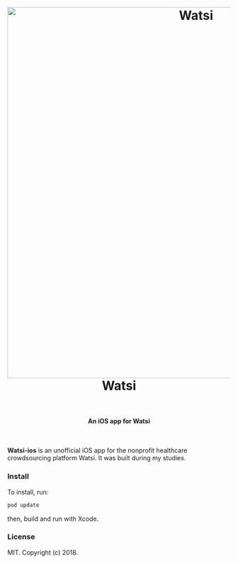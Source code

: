 <h1 align="center">
  <br>
  <a href="https://watsi.org"><img src="https://usenotion.com/images/watsi-logo-fc-c6080592.png" alt="Watsi" width="836"></a>
  <br>
  Watsi
  <br>
  <br>
</h1>

<h4 align="center">An iOS app for Watsi</h4>

<br>

**Watsi-ios** is an unofficial iOS app for the nonprofit healthcare crowdsourcing platform Watsi. It was built during my studies.

### Install

To install, run:

```bash
pod update
```

then, build and run with Xcode.

### License

MIT. Copyright (c) 2018.